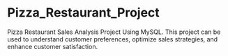 # Pizza_Restaurant_Project
Pizza Restaurant Sales Analysis Project Using MySQL. This project can be used to understand customer preferences, optimize sales strategies, and enhance customer satisfaction.
